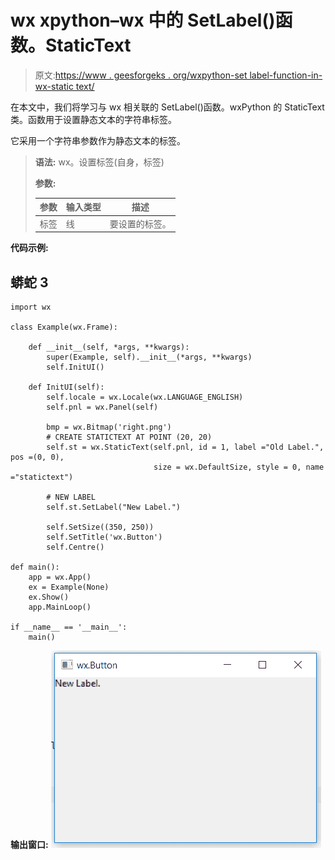 # wx xpython–wx 中的 SetLabel()函数。StaticText

> 原文:[https://www . geesforgeks . org/wxpython-set label-function-in-wx-static text/](https://www.geeksforgeeks.org/wxpython-setlabel-function-in-wx-statictext/)

在本文中，我们将学习与 wx 相关联的 SetLabel()函数。wxPython 的 StaticText 类。函数用于设置静态文本的字符串标签。

它采用一个字符串参数作为静态文本的标签。

> **语法:** wx。设置标签(自身，标签)
> 
> **参数:**
> 
> | 参数 | 输入类型 | 描述 |
> | --- | --- | --- |
> | 标签 | 线 | 要设置的标签。 |

**代码示例:**

## 蟒蛇 3

```
import wx

class Example(wx.Frame):

    def __init__(self, *args, **kwargs):
        super(Example, self).__init__(*args, **kwargs)
        self.InitUI()

    def InitUI(self):
        self.locale = wx.Locale(wx.LANGUAGE_ENGLISH)
        self.pnl = wx.Panel(self)

        bmp = wx.Bitmap('right.png')
        # CREATE STATICTEXT AT POINT (20, 20)
        self.st = wx.StaticText(self.pnl, id = 1, label ="Old Label.", pos =(0, 0),
                                size = wx.DefaultSize, style = 0, name ="statictext")

        # NEW LABEL
        self.st.SetLabel("New Label.")

        self.SetSize((350, 250))
        self.SetTitle('wx.Button')
        self.Centre()

def main():
    app = wx.App()
    ex = Example(None)
    ex.Show()
    app.MainLoop()

if __name__ == '__main__':
    main()
```

**输出窗口:**
![](img/809cb72083814afa6b03e681b1085e74.png)